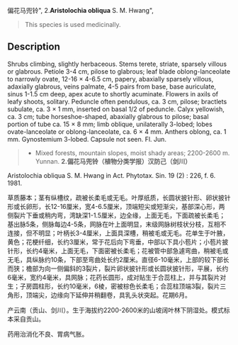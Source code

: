 偏花马兜铃",
2.**Aristolochia obliqua** S. M. Hwang",

> This species is used medicinally.

## Description
Shrubs climbing, slightly herbaceous. Stems terete, striate, sparsely villous or glabrous. Petiole 3-4 cm, pilose to glabrous; leaf blade oblong-lanceolate to narrowly ovate, 12-16 × 4-6.5 cm, papery, abaxially sparsely villous, adaxially glabrous, veins palmate, 4-5 pairs from base, base auriculate, sinus 1-1.5 cm deep, apex acute to shortly acuminate. Flowers in axils of leafy shoots, solitary. Peduncle often pendulous, ca. 3 cm, pilose; bractlets subulate, ca. 3 × 1 mm, inserted on basal 1/2 of peduncle. Calyx yellowish, ca. 3 cm; tube horseshoe-shaped, abaxially glabrous to pilose; basal portion of tube ca. 15 × 8 mm; limb oblique, unilaterally 3-lobed; lobes ovate-lanceolate or oblong-lanceolate, ca. 6 × 4 mm. Anthers oblong, ca. 1 mm. Gynostemium 3-lobed. Capsule not seen. Fl. Jun.

> * Mixed forests, mountain slopes, moist shady areas; 2200-2600 m. Yunnan.
**2.偏花马兜铃（植物分类学报）汉防己（剑川）**

Aristolochia obliqua S. M. Hwang in Act. Phytotax. Sin. 19 (2) : 226, f. 6. 1981.

草质藤本；茎有纵槽纹，疏被长柔毛或无毛。叶厚纸质，长圆状披针形、卵状披针形或长卵形，长12-16厘米，宽4-6.5厘米，顶端短尖或短渐尖，基部深心形，两侧裂片下垂或稍内弯，湾缺深1-1.5厘米，边全缘，上面无毛，下面疏被长柔毛；基出脉5条，侧脉每边4-5条，网脉在叶上面明显，末级网脉树枝状分枝，互相不连接，但不明显；叶柄长3-4厘米，上面具深槽，稍被毛或无毛。花单生于叶腋，黄色；花梗纤细，长约3厘米，常于花后向下弯垂，中部以下具小苞片；小苞片披针形，长约4毫米，上面无毛，下面密被长柔毛；花被管中部急遽弯曲，稍被毛或无毛，具纵脉约10条，下部至弯曲处长约2厘米。直径6-10毫米，上部的较下部长而狭；檐部为向一侧偏斜的3裂片，裂片卵状披针形或长圆状披针形，平展，长约6毫米，宽约4毫米，具网脉；花药长圆形，成对贴生于合蕊柱上，并与其裂片对生；子房圆柱形，长约10毫米，6棱，密被棕色长柔毛；合蕊柱顶端3裂，裂片三角形，顶端尖，边缘向下延伸并稍翻卷，具乳头状突起。花期6月。

产云南（贡山、剑川）。生于海拔约2200-2600米的山坡阔叶林下阴湿处。模式标本采自贡山。

药用治消化不良、胃病气胀。

